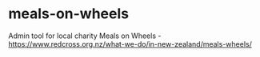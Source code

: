 # meals-on-wheels
Admin tool for local charity Meals on Wheels - https://www.redcross.org.nz/what-we-do/in-new-zealand/meals-wheels/
